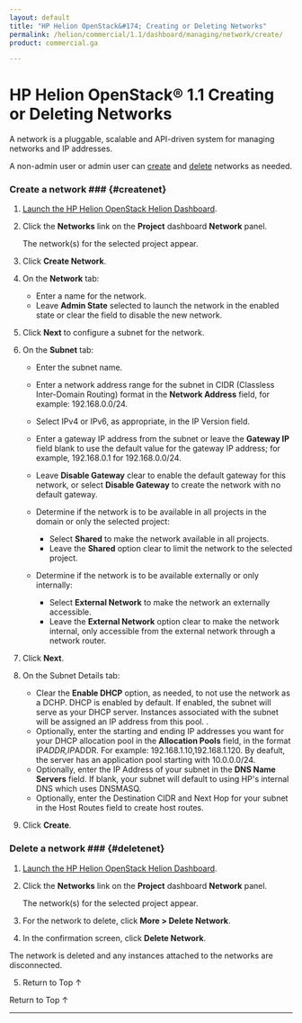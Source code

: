 ```yaml
---
layout: default
title: "HP Helion OpenStack&#174; Creating or Deleting Networks"
permalink: /helion/commercial/1.1/dashboard/managing/network/create/
product: commercial.ga

---
```

<!--PUBLISHED-->

<script>

function PageRefresh {
onLoad="window.refresh"
}

PageRefresh();

</script>

<!--
<p style="font-size: small;"> <a href="/helion/commercial/1.1/ga1/install/">&#9664; PREV</a> | <a href="/helion/commercial/1.1/ga1/install-overview/">&#9650; UP</a> | <a href="/helion/commercial/1.1/ga1/">NEXT &#9654;</a> 
-->

# HP Helion OpenStack&#174; 1.1 Creating or Deleting Networks

A network is a pluggable, scalable and API-driven system for managing networks and IP addresses.

A non-admin user or admin user can <a href="#createnet">create</a> and <a href="#deletenet">delete</a> networks as needed. 

### Create a network ### {#createnet}

1. [Launch the HP Helion OpenStack Helion Dashboard](/helion/openstack/1.1/dashboard/login/).

2. Click the **Networks** link on the **Project** dashboard **Network** panel.

	The network(s) for the selected project appear. 

3. Click **Create Network**.

4. On the **Network** tab:

	* Enter a name for the network.</li>
	* Leave **Admin State** selected to launch the network in the enabled state or clear the field to disable the new network.</li>

5. Click **Next** to configure a subnet for the network.

6. On the **Subnet** tab:

	* Enter the subnet name.</li>
	* Enter a network address range for the subnet in CIDR (Classless Inter-Domain Routing) format in the **Network Address** field, for example: 192.168.0.0/24.</li>
	* Select IPv4 or IPv6, as appropriate, in the IP Version field.</li>
	* Enter a gateway IP address from the subnet or leave the **Gateway IP** field blank to use the default value for the gateway IP address; for example, 192.168.0.1 for 192.168.0.0/24.</li>
	* Leave **Disable Gateway** clear to enable the default gateway for this network, or select **Disable Gateway** to create the network with no default gateway.</li>
	* Determine if the network is to be available in all projects in the domain or only the selected project: 

		* Select **Shared** to make the network available in all projects.</li>
		* Leave the **Shared** option clear to limit the network to the selected project. </li>
	* Determine if the network is to be available externally or only internally: 

		* Select **External Network** to make the network an externally accessible.</li>
		* Leave the **External Network** option clear to make the network internal, only accessible from the external network through a network router. </li>

7. Click **Next**.

8. On the Subnet Details tab:

	* Clear the **Enable DHCP** option, as needed, to not use the network as a DCHP. DHCP is enabled by default. If enabled, the subnet will serve as your DHCP server. Instances associated with the subnet will be assigned an IP address from this pool. .</li>
	* Optionally, enter the starting and ending IP addresses you want for your DHCP allocation pool in the **Allocation Pools** field, in the format IP*ADDR,IP*ADDR. For example: 192.168.1.10,192.168.1.120. By deafult, the server has an application pool starting with 10.0.0.0/24.	</li>
	* Optionally, enter the IP Address of your subnet in the **DNS Name Servers** field. If blank, your subnet will default to using HP's internal DNS which uses DNSMASQ.</li>
	* Optionally, enter the Destination CIDR and Next Hop for your subnet in the Host Routes field to create host routes.</li>

9. Click **Create**.  

### Delete a network ### {#deletenet}

1. [Launch the HP Helion OpenStack Helion Dashboard](/helion/openstack/1.1/dashboard/login/).

2. Click the **Networks** link on the **Project** dashboard **Network** panel.

	The network(s) for the selected project appear. 

3. For the network to delete, click **More &gt; Delete Network**.

4. In the confirmation screen, click **Delete Network**. 
<p>The network is deleted and any instances attached to the networks are disconnected.

5. <a href="#top" style="padding:14px 0px 14px 0px; text-decoration: none;"> Return to Top &#8593; </a>

<a href="#top" style="padding:14px 0px 14px 0px; text-decoration: none;"> Return to Top &#8593; </a>


----
